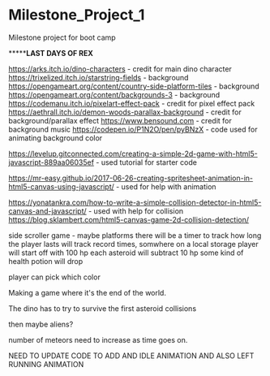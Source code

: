 # Milestone_Project_1
Milestone project for boot camp

*****************************************************************LAST DAYS OF REX************************************************************

https://arks.itch.io/dino-characters - credit for main dino character
https://trixelized.itch.io/starstring-fields - background
https://opengameart.org/content/country-side-platform-tiles - background
https://opengameart.org/content/backgrounds-3 - background
https://codemanu.itch.io/pixelart-effect-pack - credit for pixel effect pack
https://aethrall.itch.io/demon-woods-parallax-background - credit for background/parallax effect
https://www.bensound.com - credit for background music
https://codepen.io/P1N2O/pen/pyBNzX - code used for animating background color

https://levelup.gitconnected.com/creating-a-simple-2d-game-with-html5-javascript-889aa06035ef - used tutorial for starter code

https://mr-easy.github.io/2017-06-26-creating-spritesheet-animation-in-html5-canvas-using-javascript/ - used for help with animation

https://yonatankra.com/how-to-write-a-simple-collision-detector-in-html5-canvas-and-javascript/ - used with help for collision
https://blog.sklambert.com/html5-canvas-game-2d-collision-detection/

side scroller game - maybe platforms
there will be a timer to track how long the player lasts
will track record times, somwhere on a local storage
player will start off with 100 hp
each asteroid will subtract 10 hp
some kind of health potion will drop

player can pick which color

Making a game where it's the end of the world.

The dino has to try to survive the first asteroid collisions

then maybe aliens?

number of meteors need to increase as time goes on.

NEED TO UPDATE CODE TO ADD AND IDLE ANIMATION AND ALSO LEFT RUNNING ANIMATION
